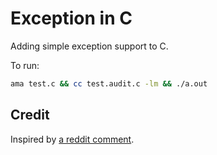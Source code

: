 # Exception in C

Adding simple exception support to C.

To run:

```sh
ama test.c && cc test.audit.c -lm && ./a.out
```

## Credit

Inspired by [a reddit comment](https://www.reddit.com/r/ProgrammingLanguages/comments/rxyldk/comment/hrnsqo6/?utm_source=share&utm_medium=web2x&context=3).
